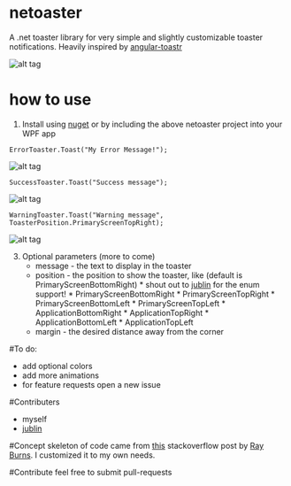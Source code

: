 # netoaster
A .net toaster library for very simple and slightly customizable toaster notifications.
Heavily inspired by [angular-toastr](https://github.com/Foxandxss/angular-toastr "angular-toastr")

![alt tag](http://i.imgur.com/yBZ11Pl.gif)

# how to use

1. Install using [nuget](https://www.nuget.org/packages/netoaster/1.0.5 "nuget") or by including the 
above netoaster project into your WPF app


```
ErrorToaster.Toast("My Error Message!");
``` 

![alt tag](https://raw.github.com/zachatrocity/netoaster/master/toasterdemoapp/error.png)

```
SuccessToaster.Toast("Success message");
```

![alt tag](https://raw.github.com/zachatrocity/netoaster/master/toasterdemoapp/success.png)

```
WarningToaster.Toast("Warning message", ToasterPosition.PrimaryScreenTopRight);
```

![alt tag](https://raw.github.com/zachatrocity/netoaster/master/toasterdemoapp/warning.png)

3. Optional parameters (more to come)
	* message - the text to display in the toaster
	* position - the position to show the toaster, like (default is PrimaryScreenBottomRight) 
    	  * shout out to [jublin](https://github.com/jublin) for the enum support! 
    	  * PrimaryScreenBottomRight
    	  * PrimaryScreenTopRight
    	  * PrimaryScreenBottomLeft
    	  * PrimaryScreenTopLeft
    	  * ApplicationBottomRight
    	  * ApplicationTopRight
    	  * ApplicationBottomLeft
    	  * ApplicationTopLeft
	* margin - the desired distance away from the corner

#To do:
* add optional colors
* add more animations
* for feature requests open a new issue


#Contributers
* myself
* [jublin](https://github.com/jublin)
	
#Concept 
skeleton of code came from [this](http://stackoverflow.com/questions/3034741/create-popup-toaster-notifications-in-windows-with-net/3035755#3035755, "this") stackoverflow post
by [Ray Burns](http://stackoverflow.com/users/199245/ray-burns, "Ray Burns"). I customized it to my own needs.
			
			
#Contribute
feel free to submit pull-requests
